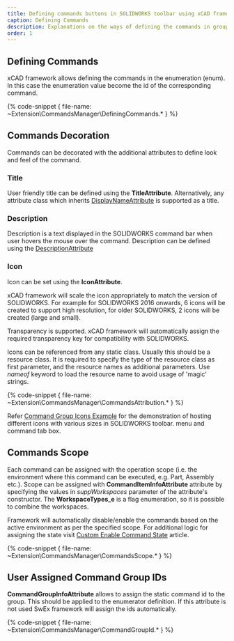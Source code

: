 ```yaml
---
title: Defining commands buttons in SOLIDWORKS toolbar using xCAD framework
caption: Defining Commands
description: Explanations on the ways of defining the commands in groups using xCAD framework for SOLIDWORKS add-ins in C# and VB.NET
order: 1
---
```

## Defining Commands

xCAD framework allows defining the commands in the enumeration (enum). In this case the enumeration value become the id of the corresponding command.

{% code-snippet { file-name: ~Extension\CommandsManager\DefiningCommands.* } %}

## Commands Decoration

Commands can be decorated with the additional attributes to define look and feel of the command.

### Title

User friendly title can be defined using the **TitleAttribute**. Alternatively, any attribute class which inherits [DisplayNameAttribute](https://docs.microsoft.com/en-us/dotnet/api/system.componentmodel.displaynameattribute?view=netframework-4.0) is supported as a title.

### Description

Description is a text displayed in the SOLIDWORKS command bar when user hovers the mouse over the command. Description can be defined using the [DescriptionAttribute](https://docs.microsoft.com/en-us/dotnet/api/system.componentmodel.descriptionattribute?view=netframework-4.0)

### Icon

Icon can be set using the **IconAttribute**.

xCAD framework will scale the icon appropriately to match the version of SOLIDWORKS. For example for SOLIDWORKS 2016 onwards, 6 icons will be created to support high resolution, for older SOLIDWORKS, 2 icons will be created (large and small).

Transparency is supported. xCAD framework will automatically assign the required transparency key for compatibility with SOLIDWORKS.

Icons can be referenced from any static class. Usually this should be a resource class. It is required to specify the type of the resource class as first parameter, and the resource names as additional parameters. Use *nameof* keyword to load the resource name to avoid usage of 'magic' strings.

{% code-snippet { file-name: ~Extension\CommandsManager\CommandsAttribution.* } %}

Refer [Command Group Icons Example](https://github.com/xarial/xcad-examples/tree/master/CommandGroupIcons) for the demonstration of hosting different icons with various sizes in SOLIDWORKS toolbar. menu and command tab box.

## Commands Scope

Each command can be assigned with the operation scope (i.e. the environment where this command can be executed, e.g. Part, Assembly etc.). Scope can be assigned with **CommandItemInfoAttribute** attribute by specifying the values in *suppWorkspaces* parameter of the attribute's constructor. The **WorkspaceTypes_e** is a flag enumeration, so it is possible to combine the workspaces.

Framework will automatically disable/enable the commands based on the active environment as per the specified scope. For additional logic for assigning the state visit [Custom Enable Command State](/extension/commands/command-states/) article.

{% code-snippet { file-name: ~Extension\CommandsManager\CommandsScope.* } %}

## User Assigned Command Group IDs

**CommandGroupInfoAttribute** allows to assign the static command id to the group. This should be applied to the enumerator definition. If this attribute is not used SwEx framework will assign the ids automatically.

{% code-snippet { file-name: ~Extension\CommandsManager\CommandGroupId.* } %}

